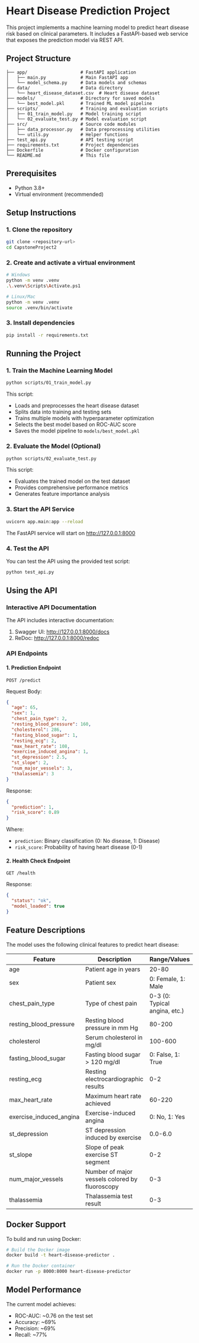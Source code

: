 # Heart Disease Prediction Project

This project implements a machine learning model to predict heart disease risk based on clinical parameters. It includes a FastAPI-based web service that exposes the prediction model via REST API.

## Project Structure

```
├── app/                    # FastAPI application
│   ├── main.py             # Main FastAPI app
│   └── model_schema.py     # Data models and schemas
├── data/                   # Data directory
│   └── heart_disease_dataset.csv  # Heart disease dataset
├── models/                 # Directory for saved models
│   └── best_model.pkl      # Trained ML model pipeline
├── scripts/                # Training and evaluation scripts
│   ├── 01_train_model.py   # Model training script
│   └── 02_evaluate_test.py # Model evaluation script
├── src/                    # Source code modules
│   ├── data_processor.py   # Data preprocessing utilities
│   └── utils.py            # Helper functions
├── test_api.py             # API testing script
├── requirements.txt        # Project dependencies
├── Dockerfile              # Docker configuration
└── README.md               # This file
```

## Prerequisites

- Python 3.8+
- Virtual environment (recommended)

## Setup Instructions

### 1. Clone the repository

```bash
git clone <repository-url>
cd CapstoneProject2
```

### 2. Create and activate a virtual environment

```bash
# Windows
python -m venv .venv
.\.venv\Scripts\Activate.ps1

# Linux/Mac
python -m venv .venv
source .venv/bin/activate
```

### 3. Install dependencies

```bash
pip install -r requirements.txt
```

## Running the Project

### 1. Train the Machine Learning Model

```bash
python scripts/01_train_model.py
```

This script:

- Loads and preprocesses the heart disease dataset
- Splits data into training and testing sets
- Trains multiple models with hyperparameter optimization
- Selects the best model based on ROC-AUC score
- Saves the model pipeline to `models/best_model.pkl`

### 2. Evaluate the Model (Optional)

```bash
python scripts/02_evaluate_test.py
```

This script:

- Evaluates the trained model on the test dataset
- Provides comprehensive performance metrics
- Generates feature importance analysis

### 3. Start the API Service

```bash
uvicorn app.main:app --reload
```

The FastAPI service will start on http://127.0.0.1:8000

### 4. Test the API

You can test the API using the provided test script:

```bash
python test_api.py
```

## Using the API

### Interactive API Documentation

The API includes interactive documentation:

1. Swagger UI: http://127.0.0.1:8000/docs
2. ReDoc: http://127.0.0.1:8000/redoc

### API Endpoints

#### 1. Prediction Endpoint

```
POST /predict
```

Request Body:

```json
{
  "age": 65,
  "sex": 1,
  "chest_pain_type": 2,
  "resting_blood_pressure": 160,
  "cholesterol": 286,
  "fasting_blood_sugar": 1,
  "resting_ecg": 2,
  "max_heart_rate": 108,
  "exercise_induced_angina": 1,
  "st_depression": 2.5,
  "st_slope": 2,
  "num_major_vessels": 3,
  "thalassemia": 3
}
```

Response:

```json
{
  "prediction": 1,
  "risk_score": 0.89
}
```

Where:

- `prediction`: Binary classification (0: No disease, 1: Disease)
- `risk_score`: Probability of having heart disease (0-1)

#### 2. Health Check Endpoint

```
GET /health
```

Response:

```json
{
  "status": "ok",
  "model_loaded": true
}
```

## Feature Descriptions

The model uses the following clinical features to predict heart disease:

| Feature                 | Description                                    | Range/Values                  |
| ----------------------- | ---------------------------------------------- | ----------------------------- |
| age                     | Patient age in years                           | 20-80                         |
| sex                     | Patient sex                                    | 0: Female, 1: Male            |
| chest_pain_type         | Type of chest pain                             | 0-3 (0: Typical angina, etc.) |
| resting_blood_pressure  | Resting blood pressure in mm Hg                | 80-200                        |
| cholesterol             | Serum cholesterol in mg/dl                     | 100-600                       |
| fasting_blood_sugar     | Fasting blood sugar > 120 mg/dl                | 0: False, 1: True             |
| resting_ecg             | Resting electrocardiographic results           | 0-2                           |
| max_heart_rate          | Maximum heart rate achieved                    | 60-220                        |
| exercise_induced_angina | Exercise-induced angina                        | 0: No, 1: Yes                 |
| st_depression           | ST depression induced by exercise              | 0.0-6.0                       |
| st_slope                | Slope of peak exercise ST segment              | 0-2                           |
| num_major_vessels       | Number of major vessels colored by fluoroscopy | 0-3                           |
| thalassemia             | Thalassemia test result                        | 0-3                           |

## Docker Support

To build and run using Docker:

```bash
# Build the Docker image
docker build -t heart-disease-predictor .

# Run the Docker container
docker run -p 8000:8000 heart-disease-predictor
```

## Model Performance

The current model achieves:

- ROC-AUC: ~0.76 on the test set
- Accuracy: ~69%
- Precision: ~69%
- Recall: ~77%


